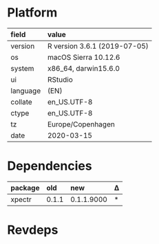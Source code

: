 # Platform

|field    |value                        |
|:--------|:----------------------------|
|version  |R version 3.6.1 (2019-07-05) |
|os       |macOS Sierra 10.12.6         |
|system   |x86_64, darwin15.6.0         |
|ui       |RStudio                      |
|language |(EN)                         |
|collate  |en_US.UTF-8                  |
|ctype    |en_US.UTF-8                  |
|tz       |Europe/Copenhagen            |
|date     |2020-03-15                   |

# Dependencies

|package |old   |new        |Δ  |
|:-------|:-----|:----------|:--|
|xpectr  |0.1.1 |0.1.1.9000 |*  |

# Revdeps

